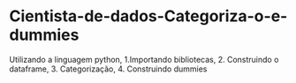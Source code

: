 # Cientista-de-dados-Categoriza-o-e-dummies
Utilizando a linguagem python, 1.Importando bibliotecas, 2. Construindo o dataframe, 3. Categorização, 4. Construindo dummies

